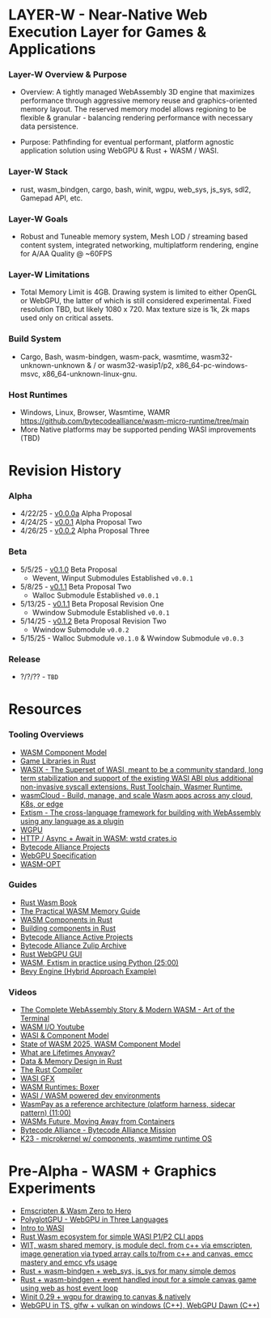 # LAYER-W - Near-Native Web Execution Layer for Games & Applications

### Layer-W Overview & Purpose

- Overview: A tightly managed WebAssembly 3D engine that maximizes performance through aggressive memory reuse and graphics-oriented memory layout. The reserved memory model allows regioning to be flexible & granular - balancing rendering performance with necessary data persistence.

- Purpose: Pathfinding for eventual performant, platform agnostic application solution using WebGPU & Rust + WASM / WASI.

### Layer-W Stack

- rust, wasm_bindgen, cargo, bash, winit, wgpu, web_sys, js_sys, sdl2, Gamepad API, etc.

### Layer-W Goals

- Robust and Tuneable memory system, Mesh LOD / streaming based content system, integrated networking, multiplatform rendering, engine for A/AA Quality @ ~60FPS

### Layer-W Limitations

- Total Memory Limit is 4GB. Drawing system is limited to either OpenGL or WebGPU, the latter of which is still considered experimental. Fixed resolution TBD, but likely 1080 x 720. Max texture size is 1k, 2k maps used only on critical assets.

### Build System

- Cargo, Bash, wasm-bindgen, wasm-pack, wasmtime, wasm32-unknown-unknown & / or wasm32-wasip1/p2, x86_64-pc-windows-msvc, x86_64-unknown-linux-gnu.

### Host Runtimes

- Windows, Linux, Browser, Wasmtime, WAMR https://github.com/bytecodealliance/wasm-micro-runtime/tree/main
- More Native platforms may be supported pending WASI improvements (TBD)

# Revision History

### Alpha

- 4/22/25 - [v0.0.0a](/engine/research/pre-lim/layerwV0.0.1a.md) Alpha Proposal
- 4/24/25 - [v0.0.1](/engine/research/pre-lim/layerwV0.0.2.md) Alpha Proposal Two
- 4/26/25 - [v0.0.2](/engine/research/pre-lim/layerwV0.0.3.md) Alpha Proposal Three

### Beta

- 5/5/25 - [v0.1.0](/engine/research/beta/layerwV0.1.0.md) Beta Proposal
  - Wevent, Winput Submodules Established `v0.0.1`
- 5/8/25 - [v0.1.1](/engine/research/beta/layerwV0.1.1.md) Beta Proposal Two
  - Walloc Submodule Established `v0.0.1`
- 5/13/25 - [v0.1.1](/engine/research/beta/layerwV0.1.1.md) Beta Proposal Revision One
  - Wwindow Submodule Established `v0.0.1`
- 5/14/25 - [v0.1.2](/engine/research/beta/layerwV0.1.2.md) Beta Proposal Revision Two
  - Wwindow Submodule `v0.0.2`
- 5/15/25 - Walloc Submodule `v0.1.0` & Wwindow Submodule `v0.0.3`

### Release

- ?/?/?? - `TBD`

# Resources

### Tooling Overviews

- [WASM Component Model](https://component-model.bytecodealliance.org/)
- [Game Libraries in Rust](https://arewegameyet.rs/)
- [WASIX - The Superset of WASI, meant to be a community standard, long term stabilization and support of the existing WASI ABI plus additional non-invasive syscall extensions. Rust Toolchain, Wasmer Runtime.](https://wasix.org/)
- [wasmCloud - Build, manage, and scale Wasm apps across any cloud, K8s, or edge](https://wasmcloud.com/)
- [Extism - The cross-language framework for building with WebAssembly using any language as a plugin](https://extism.org/)
- [WGPU](https://crates.io/crates/wgpu)
- [HTTP / Async + Await in WASM: wstd crates.io](https://crates.io/crates/wstd)
- [Bytecode Alliance Projects](https://github.com/bytecodealliance)
- [WebGPU Specification](https://www.w3.org/TR/webgpu/)
- [WASM-OPT](https://rustwasm.github.io/book/reference/code-size.html)

### Guides

- [Rust Wasm Book](https://rustwasm.github.io/docs/book/why-rust-and-webassembly.html)
- [The Practical WASM Memory Guide](https://radu-matei.com/blog/practical-guide-to-wasm-memory/)
- [WASM Components in Rust](https://component-model.bytecodealliance.org/language-support/rust.html)
- [Building components in Rust](https://component-model.bytecodealliance.org/language-support/rust.html)
- [Bytecode Alliance Active Projects](https://github.com/bytecodealliance/governance/tree/main/projects)
- [Bytecode Alliance Zulip Archive](https://github.com/bytecodealliance/zulip-archive)
- [Rust WebGPU GUI](https://github.com/zupzup/rust-wgpu-gui-example/tree/main)
- [WASM, Extism in practice using Python (25:00)](https://www.youtube.com/watch?v=Wxw-YAGYHDc)
- [Bevy Engine (Hybrid Approach Example)](https://bevyengine.org/)

### Videos

- [The Complete WebAssembly Story & Modern WASM - Art of the Terminal](https://www.youtube.com/watch?v=Wxw-YAGYHDc)
- [WASM I/O Youtube](https://www.youtube.com/@wasmio)
- [WASI & Component Model](https://www.youtube.com/watch?v=mkkYNw8gTQg)
- [State of WASM 2025, WASM Component Model](https://www.youtube.com/watch?v=KK0FKiQ7nis)
- [What are Lifetimes Anyway?](https://www.youtube.com/watch?v=gRAVZv7V91Q)
- [Data & Memory Design in Rust](https://www.youtube.com/watch?v=7_o-YRxf_cc)
- [The Rust Compiler](https://www.youtube.com/watch?v=Ju7v6vgfEt8)
- [WASI GFX](https://www.youtube.com/watch?v=HBJ1-S65bbM)
- [WASM Runtimes: Boxer](https://www.youtube.com/watch?v=rHOwhkHv21U)
- [WASI / WASM powered dev environments](https://www.youtube.com/watch?v=4bbU1gA2aSks)
- [WasmPay as a reference architecture (platform harness, sidecar pattern) (11:00)](https://www.youtube.com/watch?v=FM2B8kYEasw)
- [WASMs Future, Moving Away from Containers](https://www.youtube.com/watch?v=ZrLL6jrSVtk&t=480s)
- [Bytecode Alliance - Bytecode Alliance Mission](https://www.youtube.com/watch?v=ZrLL6jrSVtk)
- [K23 - microkernel w/ components, wasmtime runtime OS](https://www.youtube.com/watch?v=LraPUAV-fOo)

# Pre-Alpha - WASM + Graphics Experiments

- [Emscripten & Wasm Zero to Hero](https://github.com/nathanpotter17/emcc-wasm)
- [PolyglotGPU - WebGPU in Three Languages](https://github.com/nathanpotter17/polyglot-gpu)
- [Intro to WASI](https://github.com/nathanpotter17/emcc-wasm/blob/main/src/wasi/README.md)
- [Rust Wasm ecosystem for simple WASI P1/P2 CLI apps](https://github.com/nathanpotter17/emcc-wasm/tree/main/src/wasi/rust/wasm-cla)
- [WIT, wasm shared memory, js module decl. from c++ via emscripten, image generation via typed array calls to/from c++ and canvas, emcc mastery and emcc vfs usage](https://github.com/nathanpotter17/emcc-wasm/tree/main/src/library)
- [Rust + wasm-bindgen + web_sys, js_sys for many simple demos](https://github.com/nathanpotter17/emcc-wasm/tree/main/src/wasi/rust/wasm-sys-bindgen)
- [Rust + wasm-bindgen + event handled input for a simple canvas game using web as host event loop](https://github.com/nathanpotter17/emcc-wasm/tree/main/src/wasi/rust/wasm-input)
- [Winit 0.29 + wgpu for drawing to canvas & natively](https://github.com/nathanpotter17/emcc-wasm/tree/main/src/wasi/rust/wasm-wgpu)
- [WebGPU in TS, glfw + vulkan on windows (C++), WebGPU Dawn (C++)](https://github.com/nathanpotter17/polyglot-gpu)
